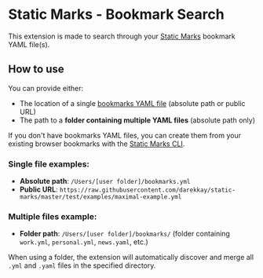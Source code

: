 # Static Marks - Bookmark Search

This extension is made to search through your [Static Marks](https://github.com/darekkay/static-marks) bookmark YAML file(s).

## How to use

You can provide either:
- The location of a single [bookmarks YAML file](https://github.com/darekkay/static-marks#file-format) (absolute path or public URL)
- The path to a **folder containing multiple YAML files** (absolute path only)

If you don't have bookmarks YAML files, you can create them from your existing browser bookmarks with the [Static Marks CLI](https://github.com/darekkay/static-marks#quickstart).

### Single file examples:
- **Absolute path**: `/Users/[user folder]/bookmarks.yml`
- **Public URL**: `https://raw.githubusercontent.com/darekkay/static-marks/master/test/examples/maximal-example.yml`

### Multiple files example:
- **Folder path**: `/Users/[user folder]/bookmarks/` (folder containing `work.yml`, `personal.yml`, `news.yaml`, etc.)

When using a folder, the extension will automatically discover and merge all `.yml` and `.yaml` files in the specified directory.

